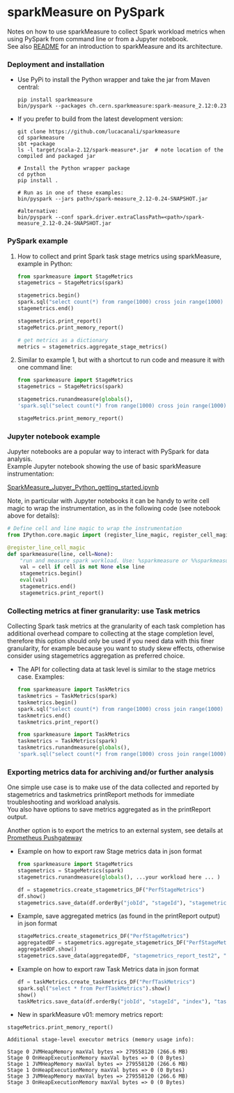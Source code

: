 # sparkMeasure on PySpark

Notes on how to use sparkMeasure to collect Spark workload metrics when using PySpark from command line 
or from a Jupyter notebook.  
See also [README](../README.md) for an introduction to sparkMeasure and its architecture.

### Deployment and installation

- Use PyPi to install the Python wrapper and take the jar from Maven central: 
    ```
    pip install sparkmeasure
    bin/pyspark --packages ch.cern.sparkmeasure:spark-measure_2.12:0.23
    ```
 - If you prefer to build from the latest development version:
    ```
    git clone https://github.com/lucacanali/sparkmeasure
    cd sparkmeasure
    sbt +package
    ls -l target/scala-2.12/spark-measure*.jar  # note location of the compiled and packaged jar
 
    # Install the Python wrapper package
    cd python
    pip install .
    
    # Run as in one of these examples:
    bin/pyspark --jars path>/spark-measure_2.12-0.24-SNAPSHOT.jar
    
    #alternative:
    bin/pyspark --conf spark.driver.extraClassPath=<path>/spark-measure_2.12-0.24-SNAPSHOT.jar
    ```
   
   
### PySpark example
1. How to collect and print Spark task stage metrics using sparkMeasure, example in Python:
    ```python
    from sparkmeasure import StageMetrics
    stagemetrics = StageMetrics(spark)
   
    stagemetrics.begin()
    spark.sql("select count(*) from range(1000) cross join range(1000) cross join range(1000)").show()
    stagemetrics.end()

    stagemetrics.print_report()
    stageMetrics.print_memory_report()
   
    # get metrics as a dictionary
    metrics = stagemetrics.aggregate_stage_metrics()
   ```
2. Similar to example 1, but with a shortcut to run code and measure it with one command line:
    ```python
    from sparkmeasure import StageMetrics
    stagemetrics = StageMetrics(spark)
    
    stagemetrics.runandmeasure(globals(),
    'spark.sql("select count(*) from range(1000) cross join range(1000) cross join range(1000)").show()')
   
   stageMetrics.print_memory_report()
   ```

### Jupyter notebook example

Jupyter notebooks are a popular way to interact with PySpark for data analysis.  
Example Jupyter notebook showing the use of basic sparkMeasure instrumentation:
  
[SparkMeasure_Jupyer_Python_getting_started.ipynb](examples/SparkMeasure_Jupyer_Python_getting_started.ipynb)

Note, in particular with Jupyter notebooks it can be handy to write cell magic to wrap the instrumentation,
as in the following code (see notebook above for details):
```python
# Define cell and line magic to wrap the instrumentation
from IPython.core.magic import (register_line_magic, register_cell_magic, register_line_cell_magic)

@register_line_cell_magic
def sparkmeasure(line, cell=None):
    "run and measure spark workload. Use: %sparkmeasure or %%sparkmeasure"
    val = cell if cell is not None else line
    stagemetrics.begin()
    eval(val)
    stagemetrics.end()
    stagemetrics.print_report()
```

### Collecting metrics at finer granularity: use Task metrics

Collecting Spark task metrics at the granularity of each task completion has additional overhead
compare to collecting at the stage completion level, therefore this option should only be used if you need data with 
this finer granularity, for example because you want to study skew effects, otherwise consider using
stagemetrics aggregation as preferred choice.

- The API for collecting data at task level is similar to the stage metrics case.
  Examples:
    ```python
    from sparkmeasure import TaskMetrics
    taskmetrics = TaskMetrics(spark)
    taskmetrics.begin()
    spark.sql("select count(*) from range(1000) cross join range(1000) cross join range(1000)").show()
    taskmetrics.end()
    taskmetrics.print_report()
    ```
  
    ```python
    from sparkmeasure import TaskMetrics
    taskmetrics = TaskMetrics(spark)
    taskmetrics.runandmeasure(globals(),
    'spark.sql("select count(*) from range(1000) cross join range(1000) cross join range(1000)").show()')
    ```

### Exporting metrics data for archiving and/or further analysis

One simple use case is to make use of the data collected and reported by stagemetrics and taskmetrics 
printReport methods for immediate troubleshooting and workload analysis.  
You also have options to save metrics aggregated as in the printReport output.  

Another option is to export the metrics to an external system, see details at [Prometheus Pushgateway](Prometheus.md) 
  
- Example on how to export raw Stage metrics data in json format
    ```python
    from sparkmeasure import StageMetrics
    stagemetrics = StageMetrics(spark)
    stagemetrics.runandmeasure(globals(), ...your workload here ... )
  
    df = stagemetrics.create_stagemetrics_DF("PerfStageMetrics")
    df.show()
    stagemetrics.save_data(df.orderBy("jobId", "stageId"), "stagemetrics_test1", "json")
    ```

- Example, save aggregated metrics (as found in the printReport output) in json format

    ```python
    stageMetrics.create_stagemetrics_DF("PerfStageMetrics")
    aggregatedDF = stagemetrics.aggregate_stagemetrics_DF("PerfStageMetrics")
    aggregatedDF.show()
    stagemetrics.save_data(aggregatedDF, "stagemetrics_report_test2", "json")
    ```

- Example on how to export raw Task Metrics data in json format
    ```python
    df = taskMetrics.create_taskmetrics_DF("PerfTaskMetrics")
    spark.sql("select * from PerfTaskMetrics").show()
    show()
    taskMetrics.save_data(df.orderBy("jobId", "stageId", "index"), "taskmetrics_test3", "json")
    ```

- New in sparkMeasure v01: memory metrics report:
```
stageMetrics.print_memory_report()

Additional stage-level executor metrics (memory usage info):

Stage 0 JVMHeapMemory maxVal bytes => 279558120 (266.6 MB)
Stage 0 OnHeapExecutionMemory maxVal bytes => 0 (0 Bytes)
Stage 1 JVMHeapMemory maxVal bytes => 279558120 (266.6 MB)
Stage 1 OnHeapExecutionMemory maxVal bytes => 0 (0 Bytes)
Stage 3 JVMHeapMemory maxVal bytes => 279558120 (266.6 MB)
Stage 3 OnHeapExecutionMemory maxVal bytes => 0 (0 Bytes)
```

    